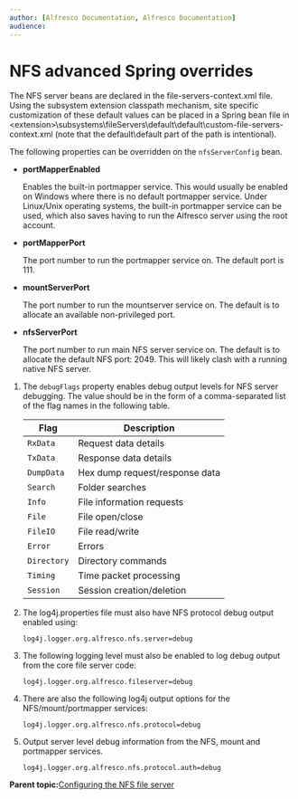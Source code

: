 ```yaml
---
author: [Alfresco Documentation, Alfresco Documentation]
audience: 
---
```


# NFS advanced Spring overrides

The NFS server beans are declared in the file-servers-context.xml file. Using the subsystem extension classpath mechanism, site specific customization of these default values can be placed in a Spring bean file in <extension\>\\subsystems\\fileServers\\default\\default\\custom-file-servers-context.xml \(note that the default\\default part of the path is intentional\).

The following properties can be overridden on the `nfsServerConfig` bean.

-   **portMapperEnabled**

    Enables the built-in portmapper service. This would usually be enabled on Windows where there is no default portmapper service. Under Linux/Unix operating systems, the built-in portmapper service can be used, which also saves having to run the Alfresco server using the root account.

-   **portMapperPort**

    The port number to run the portmapper service on. The default port is 111.

-   **mountServerPort**

    The port number to run the mountserver service on. The default is to allocate an available non-privileged port.

-   **nfsServerPort**

    The port number to run main NFS server service on. The default is to allocate the default NFS port: 2049. This will likely clash with a running native NFS server.


1.  The `debugFlags` property enables debug output levels for NFS server debugging. The value should be in the form of a comma-separated list of the flag names in the following table.

    |**Flag**|**Description**|
    |--------|---------------|
    |`RxData`|Request data details|
    |`TxData`|Response data details|
    |`DumpData`|Hex dump request/response data|
    |`Search`|Folder searches|
    |`Info`|File information requests|
    |`File`|File open/close|
    |`FileIO`|File read/write|
    |`Error`|Errors|
    |`Directory`|Directory commands|
    |`Timing`|Time packet processing|
    |`Session`|Session creation/deletion|

2.  The log4j.properties file must also have NFS protocol debug output enabled using:

    ```
    log4j.logger.org.alfresco.nfs.server=debug
    ```

3.  The following logging level must also be enabled to log debug output from the core file server code:

    ```
    log4j.logger.org.alfresco.fileserver=debug
    ```

4.  There are also the following log4j output options for the NFS/mount/portmapper services:

    ```
    log4j.logger.org.alfresco.nfs.protocol=debug
    ```

5.  Output server level debug information from the NFS, mount and portmapper services.

    ```
    log4j.logger.org.alfresco.nfs.protocol.auth=debug
    ```


**Parent topic:**[Configuring the NFS file server](../concepts/fileserv-nfs-intro.md)

